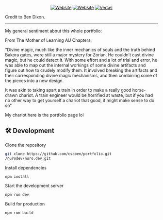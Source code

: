 <div align="center">


[![Website](https://img.shields.io/badge/%20%F0%9F%8F%A1%20website-0072ff.svg?longCache=true&style=for-the-badge)](https://portfolio-v2-kappa-dun-71.vercel.app/)
[![Website](https://img.shields.io/badge/Deploy-brightgreen.svg?logo=vercel&longCache=true&style=for-the-badge)](https://portfolio-v2-kappa-dun-71.vercel.app/)
[![Vercel](https://img.shields.io/badge/-powered%20by%20vercel-black.svg?logo=vercel&longCache=true&style=for-the-badge)](https://vercel.com/home?utm_source=nuro&utm_campaign=oss)

</div>
Credit to Ben Dixon.

---

My general sentiment about this whole portfolio:

From The Mother of Learning AU Chapters,

"Divine magic, much like the inner mechanics of souls and the truth behind Bakora gates, were still a major mystery for Zorian. He couldn’t cast divine magic, but he could detect it. With some effort and a lot of trial and error, he was able to map out the internal workings of some divine artifacts and figure out how to crudely modify them. It involved breaking the artifacts and their corresponding divine magic mechanisms, and then combining some of the pieces into a new design.

It was akin to taking apart a train in order to make a really good horse-drawn chariot. A train engineer would be horrified at waste, but if you had no other way to get yourself a chariot that good, it might make sense to do so"

My chariot here is the portfolio page lol

## 🛠 Development

Clone the repository

```zsh
git clone https://github.com/csaben/portfolio.git
/nurodev/nuro.dev.git
```

Install dependencies

```zsh
npm install
```

Start the development server

```zsh
npm run dev
```

Build for production

```zsh
npm run build

```
